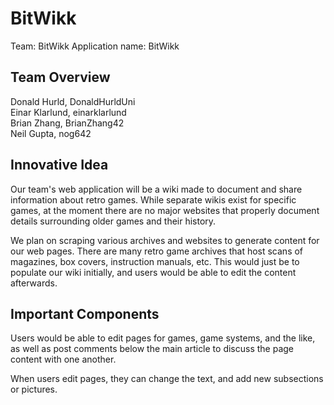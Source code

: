 <h1>BitWikk</h1>
Team: BitWikk
Application name: BitWikk

<h2>Team Overview</h2>
Donald Hurld, DonaldHurldUni<br>
Einar Klarlund, einarklarlund<br>
Brian Zhang, BrianZhang42<br>
Neil Gupta, nog642

<h2>Innovative Idea</h2>
Our team's web application will be a wiki made to document and share information about retro games. While separate wikis exist for specific games, at the moment there are no major websites that properly document details surrounding older games and their history. 

We plan on scraping various archives and websites to generate content for our web pages. There are many retro game archives that host scans of magazines, box covers, instruction manuals, etc. This would just be to populate our wiki initially, and users would be able to edit the content afterwards.

<h2>Important Components</h2>
Users would be able to edit pages for games, game systems, and the like, as well as post comments below the main article to discuss the page content with one another.

When users edit pages, they can change the text, and add new subsections or pictures.
